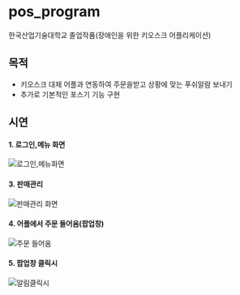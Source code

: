 # pos_program
한국산업기술대학교 졸업작품(장애인을 위한 키오스크 어플리케이션)  


## 목적
- 키오스크 대체 어플과 연동하여 주문을받고 상황에 맞는 푸쉬알람 보내기  
- 추가로 기본적인 포스기 기능 구현  

## 시연  
#### 1. 로그인,메뉴 화면 
  ![로그인,메뉴화면](https://user-images.githubusercontent.com/49936855/78554073-6b824f00-7845-11ea-938b-49f4c89dfa66.jpg)



#### 3. 판매관리  

![판매관리 화면](https://user-images.githubusercontent.com/49936855/78552247-1c86ea80-7842-11ea-969a-f74c67d7fc1c.PNG)

#### 4. 어플에서 주문 들어옴(팝업창)

![주문 들어옴](https://user-images.githubusercontent.com/49936855/78552358-548e2d80-7842-11ea-9f8d-8dd93a05cf7a.PNG)

#### 5. 팝업창 클릭시

![알림클릭시](https://user-images.githubusercontent.com/49936855/78552725-fa419c80-7842-11ea-8469-d2e913a20d3e.PNG)
